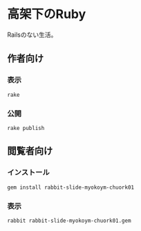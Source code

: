 # 高架下のRuby

Railsのない生活。

## 作者向け

### 表示

    rake

### 公開

    rake publish

## 閲覧者向け

### インストール

    gem install rabbit-slide-myokoym-chuork01

### 表示

    rabbit rabbit-slide-myokoym-chuork01.gem

